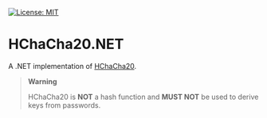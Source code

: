[![License: MIT](https://img.shields.io/badge/License-MIT-blue.svg)](https://github.com/samuel-lucas6/HChaCha20.NET/blob/main/LICENSE)

# HChaCha20.NET

A .NET implementation of [HChaCha20](https://datatracker.ietf.org/doc/html/draft-irtf-cfrg-xchacha#section-2.2).

> **Warning**
> 
> HChaCha20 is **NOT** a hash function and **MUST NOT** be used to derive keys from passwords.
